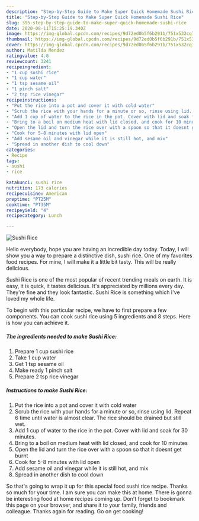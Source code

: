 ```yaml
---
description: "Step-by-Step Guide to Make Super Quick Homemade Sushi Rice"
title: "Step-by-Step Guide to Make Super Quick Homemade Sushi Rice"
slug: 395-step-by-step-guide-to-make-super-quick-homemade-sushi-rice
date: 2020-08-11T15:25:19.340Z
image: https://img-global.cpcdn.com/recipes/9d72ed0b5f6b291b/751x532cq70/sushi-rice-recipe-main-photo.jpg
thumbnail: https://img-global.cpcdn.com/recipes/9d72ed0b5f6b291b/751x532cq70/sushi-rice-recipe-main-photo.jpg
cover: https://img-global.cpcdn.com/recipes/9d72ed0b5f6b291b/751x532cq70/sushi-rice-recipe-main-photo.jpg
author: Matilda Mendez
ratingvalue: 4.8
reviewcount: 3241
recipeingredient:
- "1 cup sushi rice"
- "1 cup water"
- "1 tsp sesame oil"
- "1 pinch salt"
- "2 tsp rice vinegar"
recipeinstructions:
- "Put the rice into a pot and cover it with cold water"
- "Scrub the rice with your hands for a minute or so, rinse using lid. Repeat 6 time until water is almost clear. The rice should be drained but still wet."
- "Add 1 cup of water to the rice in the pot. Cover with lid and soak for 30 minutes."
- "Bring to a boil on medium heat with lid closed, and cook for 10 minutes"
- "Open the lid and turn the rice over with a spoon so that it doesnt get burnt"
- "Cook for 5-8 minutes with lid open"
- "Add sesame oil and vinegar while it is still hot, and mix"
- "Spread in another dish to cool down"
categories:
- Recipe
tags:
- sushi
- rice

katakunci: sushi rice 
nutrition: 173 calories
recipecuisine: American
preptime: "PT25M"
cooktime: "PT35M"
recipeyield: "4"
recipecategory: Lunch

---
```



![Sushi Rice](https://img-global.cpcdn.com/recipes/9d72ed0b5f6b291b/751x532cq70/sushi-rice-recipe-main-photo.jpg)

Hello everybody, hope you are having an incredible day today. Today, I will show you a way to prepare a distinctive dish, sushi rice. One of my favorites food recipes. For mine, I will make it a little bit tasty. This will be really delicious.



Sushi Rice is one of the most popular of recent trending meals on earth. It is easy, it is quick, it tastes delicious. It's appreciated by millions every day. They're fine and they look fantastic. Sushi Rice is something which I've loved my whole life.


To begin with this particular recipe, we have to first prepare a few components. You can cook sushi rice using 5 ingredients and 8 steps. Here is how you can achieve it.

<!--inarticleads1-->

##### The ingredients needed to make Sushi Rice:

1. Prepare 1 cup sushi rice
1. Take 1 cup water
1. Get 1 tsp sesame oil
1. Make ready 1 pinch salt
1. Prepare 2 tsp rice vinegar




<!--inarticleads2-->

##### Instructions to make Sushi Rice:

1. Put the rice into a pot and cover it with cold water
1. Scrub the rice with your hands for a minute or so, rinse using lid. Repeat 6 time until water is almost clear. The rice should be drained but still wet.
1. Add 1 cup of water to the rice in the pot. Cover with lid and soak for 30 minutes.
1. Bring to a boil on medium heat with lid closed, and cook for 10 minutes
1. Open the lid and turn the rice over with a spoon so that it doesnt get burnt
1. Cook for 5-8 minutes with lid open
1. Add sesame oil and vinegar while it is still hot, and mix
1. Spread in another dish to cool down




So that's going to wrap it up for this special food sushi rice recipe. Thanks so much for your time. I am sure you can make this at home. There is gonna be interesting food at home recipes coming up. Don't forget to bookmark this page on your browser, and share it to your family, friends and colleague. Thanks again for reading. Go on get cooking!
